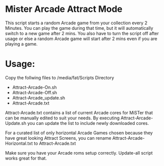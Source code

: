 # Mister Arcade Attract Mode
This script starts a random Arcade game from your collection every 2 Minutes. You can play the game during that time, but it will automatically switch to a new game after 2 mins. You also have to turn the script off after usage or else a random Arcade game will start after 2 mins even if you are playing a game. 

# Usage:

Copy the follwing files to /media/fat/Scripts Directory
* Attract-Arcade-On.sh 
* Attract-Arcade-Off.sh
* Attract-Arcade_update.sh
* Attract-Arcade.txt


Attract-Arcade.txt contains a list of current Arcade cores for MiSTer that can be manually edited to suit your needs. By executing Attract-Arcade-Update.sh you can update the list to include newly downloaded cores.

For a curated list of only horizontal Arcade Games chosen because they have great looking Attract Screens, you can rename Attract-Arcade-Horizontal.txt to Attract-Arcade.txt

Make sure you have your Arcade roms setup correctly. Update-all script works great for that.


